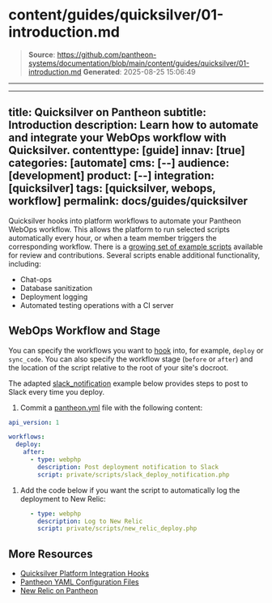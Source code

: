# content/guides/quicksilver/01-introduction.md

> **Source**: https://github.com/pantheon-systems/documentation/blob/main/content/guides/quicksilver/01-introduction.md
> **Generated**: 2025-08-25 15:06:49

---

---
title: Quicksilver on Pantheon
subtitle: Introduction
description: Learn how to automate and integrate your WebOps workflow with Quicksilver.
contenttype: [guide]
innav: [true]
categories: [automate]
cms: [--]
audience: [development]
product: [--]
integration: [quicksilver]
tags: [quicksilver, webops, workflow]
permalink: docs/guides/quicksilver
---

Quicksilver hooks into platform workflows to automate your Pantheon WebOps workflow. This allows the platform to run selected scripts automatically every hour, or when a team member triggers the corresponding workflow. There is a [growing set of example scripts](https://github.com/pantheon-systems/quicksilver-examples/) available for review and contributions. Several scripts enable additional functionality, including:

- Chat-ops
- Database sanitization
- Deployment logging
- Automated testing operations with a CI server

## WebOps Workflow and Stage

You can specify the workflows you want to [hook](/guides/quicksilver/hooks) into, for example, `deploy` or `sync_code`. You can also specify the workflow stage (`before` or `after`) and the location of the script relative to the root of your site's docroot.

The adapted [slack_notification](https://github.com/pantheon-systems/quicksilver-examples/tree/master/slack_notification) example below provides steps to post to Slack every time you deploy.

1. Commit a [pantheon.yml](/pantheon-yml) file with the following content:

  ```yaml:title=pantheon.yml
  api_version: 1

  workflows:
    deploy:
      after:
        - type: webphp
          description: Post deployment notification to Slack
          script: private/scripts/slack_deploy_notification.php
  ```

1. Add the code below if you want the script to automatically log the deployment to New Relic:

  ```yaml:title=pantheon.yml
        - type: webphp
          description: Log to New Relic
          script: private/scripts/new_relic_deploy.php
  ```

## More Resources

- [Quicksilver Platform Integration Hooks](/pantheon-yml#quicksilver-platform-integration-hooks)
- [Pantheon YAML Configuration Files](/pantheon-yml)
- [New Relic on Pantheon](/guides/new-relic)
